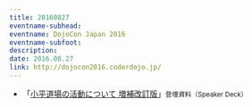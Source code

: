 ```yaml
---
title: 20160827
eventname-subhead:
eventname: DojoCon Japan 2016
eventname-subfoot:
description:
date: 2016.08.27
link: http://dojocon2016.coderdojo.jp/
---
```

- 「[小平道場の活動について 増補改訂版](https://speakerdeck.com/togazo/storyofkodairadojo-20142016)」<small>登壇資料（Speaker Deck）</small>
